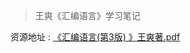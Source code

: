 > 王爽《汇编语言》学习笔记

资源地址 : [《汇编语言(第3版) 》王爽著.pdf](https://drive.roccoshi.cf/0:/%E8%AE%A1%E7%AE%97%E6%9C%BA%E7%9B%B8%E5%85%B3%E4%B9%A6%E7%B1%8D/%E6%B1%87%E7%BC%96%E8%AF%AD%E8%A8%80/%E3%80%8A%E6%B1%87%E7%BC%96%E8%AF%AD%E8%A8%80(%E7%AC%AC3%E7%89%88)%20%E3%80%8B%E7%8E%8B%E7%88%BD%E8%91%97.pdf)

